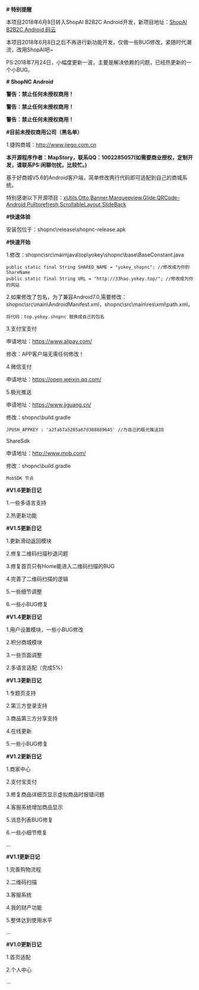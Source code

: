 **# 特别提醒**

本项目2018年6月8日转入ShopAI B2B2C Android开发，新项目地址：[ShopAI B2B2C Android 码云](https://gitee.com/oyo775881/shopai-b2b2c-android) 

本项目2018年6月8日之后不再进行新功能开发，仅做一些BUG修改，紧随时代潮流，改用ShopAI吧~

PS:2018年7月24日，小幅度更新一波，主要是解决依赖的问题，已经热更新的一个小BUG。

**# ShopNC Android** 

**警告：禁止任何未授权商用！**  

**警告：禁止任何未授权商用！** 

**警告：禁止任何未授权商用！** 

**#目前未授权商用公司（黑名单）**

1.捷购商城：http://www.jiego.com.cn

**本开源程序作者：MapStory，联系QQ：1002285057(如需要商业授权，定制开发，请联系PS:闲聊勿扰，比较忙。)**

基于好商城V5.6的Android客户端，简单修改两行代码即可适配到自己的商城系统。

特别感谢以下开源项目：[xUtils](https://github.com/wyouflf/xUtils3),[Otto](https://github.com/square/otto),[Banner](https://github.com/youth5201314/banner),[Marqueeview](https://github.com/sfsheng0322/MarqueeView),[Glide](https://github.com/bumptech/glide),[QRCode-Android](https://github.com/XuDaojie/QRCode-Android),[Pulltorefresh](https://github.com/823546371/PullToRefresh),[ScrollableLayout](https://github.com/w446108264/ScrollableLayout),[SlideBack](https://github.com/leehong2005/SlideBack)

**#快速体验**

安装包位于：shopnc\release\shopnc-release.apk

**#快速开始**

1.修改：shopnc\src\main\java\top\yokey\shopnc\base\BaseConstant.java
```
public static final String SHARED_NAME = "yokey_shopnc"; //修改成为你的ShareName
public static final String URL = "http://33hao.yokey.top/"; //修改成为你的网站
```

2.如果修改了包名，为了兼容Android7.0,需要修改：shopnc\src\main\AndroidManifest.xml，shopnc\src\main\res\xml\path.xml，
```
将代码：top.yokey.shopnc 替换成自己的包名
```

3.支付宝支付

申请地址：https://www.alipay.com/

修改：APP客户端无需任何修改！

4.微信支付

申请地址：https://open.weixin.qq.com/

5.极光推送

申请地址：https://www.jiguang.cn/

修改：shopnc\build.gradle
```
JPUSH_APPKEY : 'a2fab7a5205a67d388889645' //为自己的极光推送ID
```
ShareSdk

申请地址：http://www.mob.com/

修改：shopnc\build.gradle
```
MobSDK 节点
```
**#V1.6更新日记**

1.一些多语言支持

2.热更新功能

**#V1.5更新日记**

1.更新滑动返回模块

2.修复二维码扫描秒退问题

3.修复首页只有Home能进入二维码扫描的BUG

4.完善了二维码扫描的逻辑

5.一些细节调整

6.一些小BUG修复

**#V1.4更新日记**

1.用户设置模块，一些小BUG修改

2.积分商城模块

3.一些页面调整

2.多语言适配（完成5%）

**#V1.3更新日记**

1.专题页支持

2.第三方登录支持

3.商品第三方分享支持

4.在线更新

5.一些小BUG修复

**#V1.2更新日记**

1.商家中心

2.支付宝支付

3.修复商品详细页显示虚拟商品时报错问题

4.客服系统增加商品显示

5.消息列表BUG修复

6.一些小细节修复

...

**#V1.1更新日记**

1.完善购物流程

2.二维码扫描

3.客服系统

4.我的财产功能

5.整体达到使用水平

...

**#V1.0更新日记**

1.首页适配

2.个人中心

...
